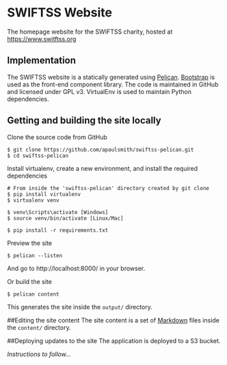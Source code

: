 # SWIFTSS Website
The homepage website for the SWIFTSS charity, hosted at https://www.switftss.org

## Implementation
The SWIFTSS website is a statically generated using [Pelican](https://getpelican.com). [Bootstrap](https://getbootstrap.com) is used as the front-end component library. The code is maintained in GitHub and licensed under GPL v3. VirtualEnv is used to maintain Python dependencies.

## Getting and building the site locally

Clone the source code from GitHub
~~~~
$ git clone https://github.com/apaulsmith/swiftss-pelican.git
$ cd swiftss-pelican
~~~~

Install virtualenv, create a new environment, and install the required dependencies
~~~
# From inside the 'swiftss-pelican' directory created by git clone
$ pip install virtualenv
$ virtualenv venv

$ venv\Scripts\activate [Windows]
$ source venv/bin/activate [Linux/Mac]

$ pip install -r requirements.txt
~~~

Preview the site
~~~
$ pelican --listen
~~~

And go to http://localhost:8000/ in your browser.

Or build the site
~~~
$ pelican content
~~~

This generates the site inside the `output/` directory.


##Editing the site content
The site content is a set of [Markdown](https://github.com/adam-p/markdown-here/wiki/Markdown-Cheatsheet#emphasis) files inside the `content/` directory.


##Deploying updates to the site
The application is deployed to a S3 bucket.

*_Instructions to follow..._*
